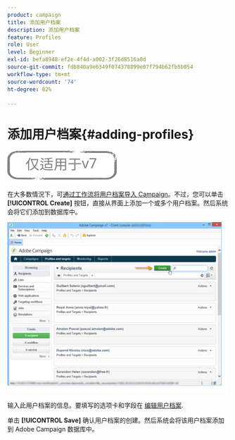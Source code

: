 ```yaml
---
product: campaign
title: 添加用户档案
description: 添加用户档案
feature: Profiles
role: User
level: Beginner
exl-id: befa8948-ef2e-4f4d-a002-3f26d8516a0d
source-git-commit: fdb840a9e6349f074378899e07f794b62fb5b054
workflow-type: tm+mt
source-wordcount: '74'
ht-degree: 82%

---
```


# 添加用户档案{#adding-profiles}

![](../../assets/v7-only.svg)

在大多数情況下，可[通过工作流将用户档案导入 Campaign](../../platform/using/import-export-workflows.md)。不过，您可以单击 **[!UICONTROL Create]** 按钮，直接从界面上添加一个或多个用户档案。然后系统会将它们添加到数据库中。

![](assets/s_ncs_user_profile_add.png)

输入此用户档案的信息。要填写的选项卡和字段在 [编辑用户档案](../../platform/using/editing-a-profile.md).

单击 **[!UICONTROL Save]** 确认用户档案的创建。然后系统会将该用户档案添加到 Adobe Campaign 数据库中。

